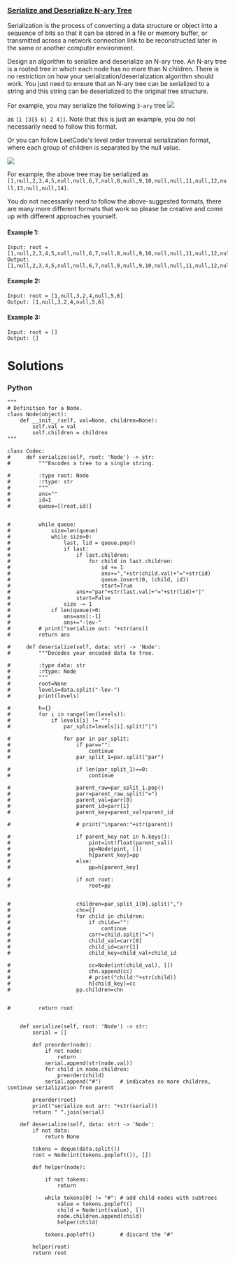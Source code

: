 ### [Serialize and Deserialize N-ary Tree](https://leetcode.com/problems/serialize-and-deserialize-n-ary-tree/) <br>

Serialization is the process of converting a data structure or object into a sequence of bits so that it can be stored in a file or memory buffer, or transmitted across a network connection link to be reconstructed later in the same or another computer environment.

Design an algorithm to serialize and deserialize an N-ary tree. An N-ary tree is a rooted tree in which each node has no more than N children. There is no restriction on how your serialization/deserialization algorithm should work. You just need to ensure that an N-ary tree can be serialized to a string and this string can be deserialized to the original tree structure.

For example, you may serialize the following `3-ary` tree
<img src="../../../../../images/428narytreeexample.png">

as `[1 [3[5 6] 2 4]]`. Note that this is just an example, you do not necessarily need to follow this format.

Or you can follow LeetCode's level order traversal serialization format, where each group of children is separated by the null value.

<img src="../../../../../images/428sample_4_964.png">

For example, the above tree may be serialized as `[1,null,2,3,4,5,null,null,6,7,null,8,null,9,10,null,null,11,null,12,null,13,null,null,14]`.

You do not necessarily need to follow the above-suggested formats, there are many more different formats that work so please be creative and come up with different approaches yourself.




#### Example 1:

```
Input: root = [1,null,2,3,4,5,null,null,6,7,null,8,null,9,10,null,null,11,null,12,null,13,null,null,14]
Output: [1,null,2,3,4,5,null,null,6,7,null,8,null,9,10,null,null,11,null,12,null,13,null,null,14]

```

#### Example 2:

```
Input: root = [1,null,3,2,4,null,5,6]
Output: [1,null,3,2,4,null,5,6]

```

#### Example 3:

```
Input: root = []
Output: []

```

# Solutions

### Python
```
"""
# Definition for a Node.
class Node(object):
    def __init__(self, val=None, children=None):
        self.val = val
        self.children = children
"""

class Codec:
#     def serialize(self, root: 'Node') -> str:
#         """Encodes a tree to a single string.
        
#         :type root: Node
#         :rtype: str
#         """
#         ans=""
#         id=1
#         queue=[(root,id)]
        
        
#         while queue:
#             size=len(queue)
#             while size>0:
#                 last, lid = queue.pop()
#                 if last:
#                     if last.children:
#                         for child in last.children:
#                             id += 1                                
#                             ans+=","+str(child.val)+"="+str(id)
#                             queue.insert(0, (child, id))
#                             start=True
#                     ans+="par"+str(last.val)+"="+str(lid)+"|"
#                     start=False
#                 size -= 1
#             if len(queue)>0:
#                 ans=ans[:-1]
#                 ans+="-lev-"
#         # print("serialize out: "+str(ans))
#         return ans
	
#     def deserialize(self, data: str) -> 'Node':
#         """Decodes your encoded data to tree.
        
#         :type data: str
#         :rtype: Node
#         """
#         root=None
#         levels=data.split("-lev-")
#         print(levels)
        
#         h={}
#         for i in range(len(levels)):
#             if levels[i] != "":
#                 par_split=levels[i].split("|")
                
#                 for par in par_split:
#                     if par=="":
#                         continue
#                     par_split_1=par.split("par")
                    
#                     if len(par_split_1)==0:
#                         continue
                    
#                     parent_raw=par_split_1.pop()
#                     parr=parent_raw.split("=")
#                     parent_val=parr[0]
#                     parent_id=parr[1]
#                     parent_key=parent_val+parent_id
                    
#                     # print("\nparen:"+str(parent))
                    
#                     if parent_key not in h.keys():
#                         pint=int(float(parent_val))
#                         pp=Node(pint, [])
#                         h[parent_key]=pp
#                     else:
#                         pp=h[parent_key]
                        
#                     if not root:
#                         root=pp       

                        
#                     children=par_split_1[0].split(",")
#                     chn=[]
#                     for child in children:
#                         if child=="":
#                             continue
#                         carr=child.split("=")
#                         child_val=carr[0]
#                         child_id=carr[1]
#                         child_key=child_val+child_id
                        
#                         cc=Node(int(child_val), [])
#                         chn.append(cc)
#                         # print("child:"+str(child))
#                         h[child_key]=cc
#                     pp.children=chn
                            
                
#         return root
    
    
    def serialize(self, root: 'Node') -> str:
        serial = []

        def preorder(node):
            if not node:
                return
            serial.append(str(node.val))
            for child in node.children:
                preorder(child)
            serial.append("#")      # indicates no more children, continue serialization from parent

        preorder(root)
        print("serialize out arr: "+str(serial))
        return " ".join(serial)

    def deserialize(self, data: str) -> 'Node':
        if not data:
            return None

        tokens = deque(data.split())
        root = Node(int(tokens.popleft()), [])

        def helper(node):

            if not tokens:
                return

            while tokens[0] != "#": # add child nodes with subtrees
                value = tokens.popleft()
                child = Node(int(value), [])
                node.children.append(child)
                helper(child)

            tokens.popleft()        # discard the "#"

        helper(root)
        return root

```
